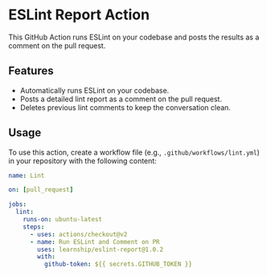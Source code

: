 # ESLint Report Action

This GitHub Action runs ESLint on your codebase and posts the results as a comment on the pull request.

## Features

- Automatically runs ESLint on your codebase.
- Posts a detailed lint report as a comment on the pull request.
- Deletes previous lint comments to keep the conversation clean.

## Usage

To use this action, create a workflow file (e.g., `.github/workflows/lint.yml`) in your repository with the following content:

```yaml
name: Lint

on: [pull_request]

jobs:
  lint:
    runs-on: ubuntu-latest
    steps:
      - uses: actions/checkout@v2
      - name: Run ESLint and Comment on PR
        uses: learnship/eslint-report@1.0.2
        with:
          github-token: ${{ secrets.GITHUB_TOKEN }}